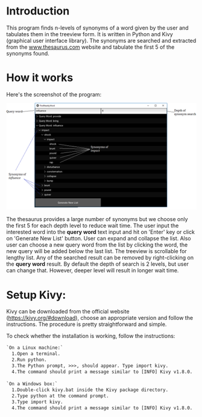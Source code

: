 # Introduction
This program finds n-levels of synonyms of a word given by the user and tabulates them in the treeview form. It is written in Python and Kivy (graphical user interface library). The synonyms are searched and extracted from the www.thesaurus.com website and tabulate the first 5 of the synonyms found. 

# How it works
Here's the screenshot of the program:

![alt text][Screenshot]

The thesaurus provides a large number of synonyms but we choose only the first 5 for each depth level to reduce wait time. The user input the interested word into the **query word** text input and hit on 'Enter' key or click on 'Generate New List' button. User can expand and collapse the list. Also user can choose a new query word from the list by clicking the word, the new query will be added below the last list. The treeview is scrollable for lengthy list. Any of the searched result can be removed by right-clicking on the **query word** result. By default the depth of search is 2 levels, but user can change that. However, deeper level will result in longer wait time.

# Setup Kivy:
  Kivy can be downloaded from the official website (https://kivy.org/#download), choose an appropriate version and follow the   instructions. The procedure is pretty straightforward and simple. 
  
  To check whether the installation is working, follow the instructions:
    
    `On a Linux machine:`
      1.Open a terminal.
      2.Run python.
      3.The Python prompt, >>>, should appear. Type import kivy.
      4.The command should print a message similar to [INFO] Kivy v1.8.0.

    `On a Windows box:`
      1.Double-click kivy.bat inside the Kivy package directory.
      2.Type python at the command prompt. 
      3.Type import kivy.
      4.The command should print a message similar to [INFO] Kivy v1.8.0.
      
[Screenshot]: https://github.com/yenng/Dictionary/blob/master/Document/Image/SynonymsExample.PNG 

